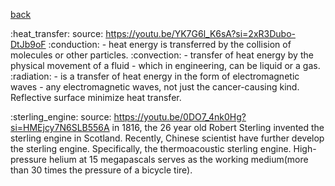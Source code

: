 [back](reference.md)

:heat_transfer:
source: https://youtu.be/YK7G6l_K6sA?si=2xR3Dubo-DtJb9oF
:conduction: - heat energy is transferred by the collision of molecules or
other particles.
:convection: - transfer of heat energy by the physical movement of a fluid -
which in engineering, can be liquid or a gas.
:radiation: - is a transfer of heat energy in the form of electromagnetic
waves - any electromagnetic waves, not just the cancer-causing kind. Reflective
surface minimize heat transfer.

:sterling_engine:
source: https://youtu.be/0DO7_4nk0Hg?si=HMEjcy7N6SLB556A
in 1816, the 26 year old Robert Sterling invented the sterling engine in 
Scotland. Recently, Chinese scientist have further develop the sterling engine.
Specifically, the thermoacoustic sterling engine. High-pressure helium at
15 megapascals serves as the working medium(more than 30 times the pressure of
a bicycle tire). 
